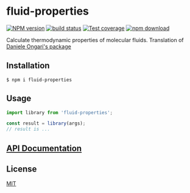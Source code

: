 # fluid-properties

[![NPM version][npm-image]][npm-url]
[![build status][ci-image]][ci-url]
[![Test coverage][codecov-image]][codecov-url]
[![npm download][download-image]][download-url]

Calculate thermodynamic properties of molecular fluids. Translation of [Daniele Ongari's package](https://github.com/danieleongari/mol-tdn)

## Installation

`$ npm i fluid-properties`

## Usage

```js
import library from 'fluid-properties';

const result = library(args);
// result is ...
```

## [API Documentation](https://cheminfo.github.io/fluid-properties/)

## License

[MIT](./LICENSE)

[npm-image]: https://img.shields.io/npm/v/fluid-properties.svg
[npm-url]: https://www.npmjs.com/package/fluid-properties
[ci-image]: https://github.com/cheminfo/fluid-properties/workflows/Node.js%20CI/badge.svg?branch=master
[ci-url]: https://github.com/cheminfo/fluid-properties/actions?query=workflow%3A%22Node.js+CI%22
[codecov-image]: https://img.shields.io/codecov/c/github/cheminfo/fluid-properties.svg
[codecov-url]: https://codecov.io/gh/cheminfo/fluid-properties
[download-image]: https://img.shields.io/npm/dm/fluid-properties.svg
[download-url]: https://www.npmjs.com/package/fluid-properties
